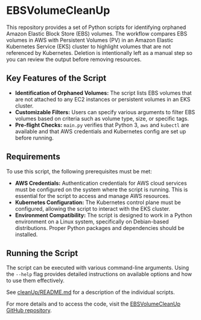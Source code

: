# EBSVolumeCleanUp

This repository provides a set of Python scripts for identifying orphaned Amazon Elastic Block Store (EBS) volumes.  The workflow compares EBS volumes in AWS with Persistent Volumes (PV) in an Amazon Elastic Kubernetes Service (EKS) cluster to highlight volumes that are not referenced by Kubernetes.  Deletion is intentionally left as a manual step so you can review the output before removing resources.

## Key Features of the Script
- **Identification of Orphaned Volumes:** The script lists EBS volumes that are not attached to any EC2 instances or persistent volumes in an EKS cluster.
- **Customizable Filters:** Users can specify various arguments to filter EBS volumes based on criteria such as volume type, size, or specific tags.
- **Pre‑flight Checks:** `main.py` verifies that Python 3, `aws` and `kubectl` are available and that AWS credentials and Kubernetes config are set up before running.

## Requirements
To use this script, the following prerequisites must be met:
- **AWS Credentials:** Authentication credentials for AWS cloud services must be configured on the system where the script is running. This is essential for the script to access and manage AWS resources.
- **Kubernetes Configuration:** The Kubernetes control plane must be configured, allowing the script to interact with the EKS cluster.
- **Environment Compatibility:** The script is designed to work in a Python environment on a Linux system, specifically on Debian-based distributions. Proper Python packages and dependencies should be installed.

## Running the Script
The script can be executed with various command-line arguments. Using the `--help` flag provides detailed instructions on available options and how to use them effectively.

See [cleanUp/README.md](cleanUp/README.md) for a description of the individual scripts.

For more details and to access the code, visit the [EBSVolumeCleanUp GitHub repository](https://github.com/ooluwgb/EBSVolumeCleanUp).
